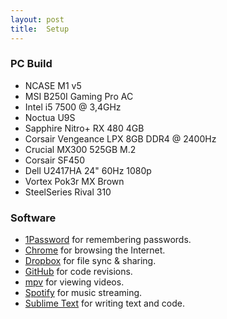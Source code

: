 ```yaml
---
layout: post
title:  Setup
---
```


### PC Build
* NCASE M1 v5
* MSI B250I Gaming Pro AC
* Intel i5 7500 @ 3,4GHz
* Noctua U9S
* Sapphire Nitro+ RX 480 4GB
* Corsair Vengeance LPX 8GB DDR4 @ 2400Hz
* Crucial MX300 525GB M.2
* Corsair SF450
* Dell U2417HA 24" 60Hz 1080p
* Vortex Pok3r MX Brown
* SteelSeries Rival 310

### Software
* [1Password](https://1password.com/) for remembering passwords.
* [Chrome](https://www.google.com/chrome) for browsing the Internet.
* [Dropbox](https://www.dropbox.com/) for file sync & sharing.
* [GitHub](https://desktop.github.com/) for code revisions.
* [mpv](https://mpv.io/) for viewing videos.
* [Spotify](https://www.spotify.com/) for music streaming.
* [Sublime Text](https://www.sublimetext.com/) for writing text and code.